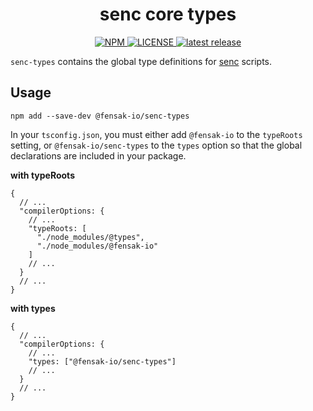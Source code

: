 <h1 align="center">senc core types</h1>

<p align="center">
  <a href="https://www.npmjs.com/package/@fensak-io/senc-types">
    <img alt="NPM" src="https://img.shields.io/npm/v/@fensak-io/senc-types.svg?style=for-the-badge">
  </a>
  <a href="https://github.com/fensak-io/senc-types/blob/main/LICENSE">
    <img alt="LICENSE" src="https://img.shields.io/github/license/fensak-io/senc-types?style=for-the-badge">
  </a>
  <a href="https://github.com/fensak-io/senc-types/releases/latest">
    <img alt="latest release" src="https://img.shields.io/github/v/release/fensak-io/senc-types?style=for-the-badge">
  </a>
</p>

`senc-types` contains the global type definitions for [senc](https://github.com/fensak-io/senc) scripts.

## Usage

```
npm add --save-dev @fensak-io/senc-types
```

In your `tsconfig.json`, you must either add `@fensak-io` to the `typeRoots` setting, or `@fensak-io/senc-types` to the
`types` option so that the global declarations are included in your package.

**with typeRoots**
```json5
{
  // ...
  "compilerOptions: {
    // ...
    "typeRoots: [
      "./node_modules/@types",
      "./node_modules/@fensak-io"
    ]
    // ...
  }
  // ...
}
```

**with types**
```json5
{
  // ...
  "compilerOptions: {
    // ...
    "types: ["@fensak-io/senc-types"]
    // ...
  }
  // ...
}
```
